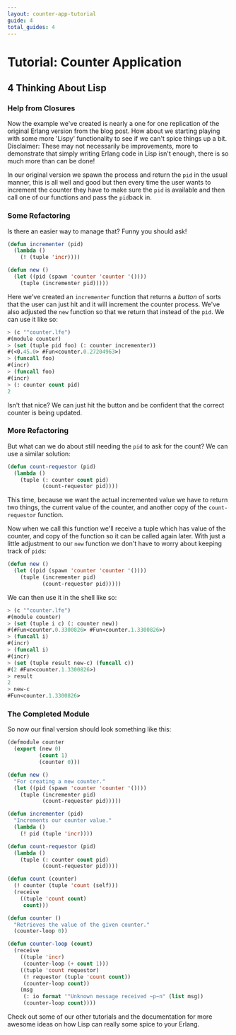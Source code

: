 ```yaml
---
layout: counter-app-tutorial
guide: 4
total_guides: 4
---
```

# Tutorial: Counter Application

## 4 Thinking About Lisp

### Help from Closures

Now the example we've created is nearly a one for one replication of the original Erlang version from the blog post. How about we starting playing with some more 'Lispy' functionality to see if we can't spice things up a bit. Disclaimer: These may not necessarily be improvements, more to demonstrate that simply writing Erlang code in Lisp isn't enough, there is so much more than can be done!

In our original version we spawn the process and return the ``pid`` in the usual manner, this is all well and good but then every time the user wants to increment the counter they have to make sure the ``pid`` is available and then call one of our functions and pass the ``pid``back in.

### Some Refactoring

Is there an easier way to manage that? Funny you should ask!

```lisp
(defun incrementer (pid)
  (lambda ()
    (! (tuple 'incr))))

(defun new ()
  (let ((pid (spawn 'counter 'counter '())))
    (tuple (incrementer pid)))))
```

Here we've created an ``incrementer`` function that returns a _button_ of sorts that the user can just hit and it will increment the counter process. We've also adjusted the ``new`` function so that we return that instead of the ``pid``. We can use it like so:

```lisp
> (c '"counter.lfe")
#(module counter)
> (set (tuple pid foo) (: counter incrementer))
#(<0.45.0> #Fun<counter.0.27204963>)
> (funcall foo)
#(incr)
> (funcall foo)
#(incr)
> (: counter count pid)
2
```

Isn't that nice? We can just hit the button and be confident that the correct counter is being updated.

### More Refactoring

But what can we do about still needing the ``pid`` to ask for the count? We can use a similar solution:

```lisp
(defun count-requestor (pid)
  (lambda ()
    (tuple (: counter count pid)
           (count-requestor pid))))
```

This time, because we want the actual incremented value we have to return two things, the current value of the counter, and another copy of the ``count-requestor`` function.

Now when we call this function we'll receive a tuple which has value of the counter, and copy of the function so it can be called again later. With just a little adjustment to our ``new`` function we don't have to worry about keeping track of ``pid``s:

```lisp
(defun new ()
  (let ((pid (spawn 'counter 'counter '())))
    (tuple (incrementer pid)
           (count-requestor pid)))))
```

We can then use it in the shell like so:

```lisp
> (c '"counter.lfe")
#(module counter)
> (set (tuple i c) (: counter new))
#(#Fun<counter.0.3300826> #Fun<counter.1.3300826>)
> (funcall i)
#(incr)
> (funcall i)
#(incr)
> (set (tuple result new-c) (funcall c))
#(2 #Fun<counter.1.3300826>)
> result
2
> new-c
#Fun<counter.1.3300826>
```

### The Completed Module

So now our final version should look something like this:

```lisp
(defmodule counter
  (export (new 0)
          (count 1)
          (counter 0)))

(defun new ()
  "For creating a new counter."
  (let ((pid (spawn 'counter 'counter '())))
    (tuple (incrementer pid)
           (count-requestor pid)))))

(defun incrementer (pid)
  "Increments our counter value."
  (lambda ()
    (! pid (tuple 'incr))))

(defun count-requestor (pid)
  (lambda ()
    (tuple (: counter count pid)
           (count-requestor pid))))

(defun count (counter)
  (! counter (tuple 'count (self)))
  (receive
    ((tuple 'count count)
     count)))

(defun counter ()
  "Retrieves the value of the given counter."
  (counter-loop 0))

(defun counter-loop (count)
  (receive
    ((tuple 'incr)
     (counter-loop (+ count 1)))
    ((tuple 'count requestor)
     (! requestor (tuple 'count count))
     (counter-loop count))
    (msg
     (: io format '"Unknown message received ~p~n" (list msg))
     (counter-loop count))))
```

Check out some of our other tutorials and the documentation for more awesome ideas on how Lisp can really some spice to your Erlang.
